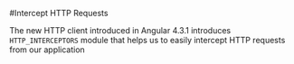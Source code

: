 #Intercept HTTP Requests

The new HTTP client introduced in Angular 4.3.1 introduces `HTTP_INTERCEPTORS` module that helps us to easily intercept HTTP requests from our application
